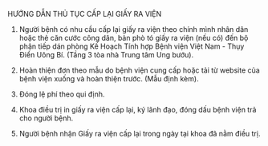 HƯỚNG DẪN THỦ TỤC CẤP LẠI GIẤY RA VIỆN

1. Người bệnh có nhu cầu cấp lại giấy ra viện theo chính mình nhân dân hoặc thẻ căn cước công dân, bản phò tó giấy ra viện (nếu có) đến bộ phận tiếp dán phòng Kế Hoạch Tính hợp Bệnh viện Việt Nam - Thụy Điển Uông Bí.
(Tầng 3 tòa nhà Trung tâm Ung bướu).

2. Hoàn thiện đơn theo mẫu do bệnh viện cung cấp hoặc tải từ website của bệnh viện xuống và hoàn thiện trước. (Mẫu định kèm).

3. Đóng lệ phí theo qui định.

4. Khoa điều trị in giấy ra viện cấp lại, ký lãnh đạo, đóng dấu bệnh viện trả cho người bệnh.

5. Người bệnh nhận Giấy ra viện cấp lại trong ngày tại khoa đã nằm điều trị.
